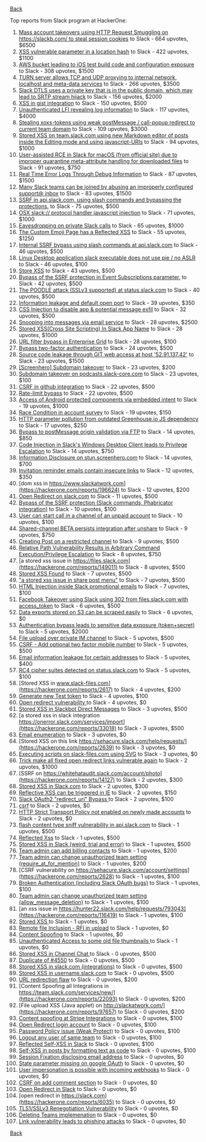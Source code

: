 [Back](../README.md)

Top reports from Slack program at HackerOne:

1. [Mass account takeovers using HTTP Request Smuggling on https://slackb.com/ to steal session cookies](https://hackerone.com/reports/737140) to Slack - 664 upvotes, $6500
2. [XSS vulnerable parameter in a location hash](https://hackerone.com/reports/146336) to Slack - 422 upvotes, $1100
3. [AWS bucket leading to iOS test build code and configuration exposure](https://hackerone.com/reports/404822) to Slack - 308 upvotes, $1500
4. [TURN server allows TCP and UDP proxying to internal network, localhost and meta-data services](https://hackerone.com/reports/333419) to Slack - 266 upvotes, $3500
5. [Slack DTLS uses a private key that is in the public domain, which may lead to SRTP stream hijack](https://hackerone.com/reports/531032) to Slack - 156 upvotes, $2000
6. [XSS in gist integration](https://hackerone.com/reports/11073) to Slack - 150 upvotes, $500
7. [Unauthenticated LFI revealing log information](https://hackerone.com/reports/272578) to Slack - 117 upvotes, $4000
8. [Stealing xoxs-tokens using weak postMessage / call-popup redirect to current team domain](https://hackerone.com/reports/207170) to Slack - 109 upvotes, $3000
9. [Stored XSS on team.slack.com using new Markdown editor of posts inside the Editing mode and using javascript-URIs](https://hackerone.com/reports/132104) to Slack - 94 upvotes, $1000
10. [User-assisted RCE in Slack for macOS (from official site) due to improper quarantine meta-attribute handling for downloaded files](https://hackerone.com/reports/470637) to Slack - 91 upvotes, $750
11. [Real Time Error Logs Through Debug Information](https://hackerone.com/reports/503283) to Slack - 87 upvotes, $1500
12. [Many Slack teams can be joined by abusing an improperly configured support@ inbox](https://hackerone.com/reports/239623) to Slack - 83 upvotes, $1500
13. [SSRF in api.slack.com, using slash commands and bypassing the protections.](https://hackerone.com/reports/381129) to Slack - 75 upvotes, $500
14. [OSX slack:// protocol handler javascript injection](https://hackerone.com/reports/79348) to Slack - 71 upvotes, $1000
15. [Eavesdropping on private Slack calls](https://hackerone.com/reports/184698) to Slack - 65 upvotes, $1000
16. [The Custom Emoji Page has a Reflected XSS](https://hackerone.com/reports/258198) to Slack - 55 upvotes, $1250
17. [Internal SSRF bypass using slash commands at api.slack.com](https://hackerone.com/reports/356765) to Slack - 46 upvotes, $500
18. [Linux Desktop application slack executable does not use pie / no ASLR](https://hackerone.com/reports/415272) to Slack - 46 upvotes, $100
19. [Store XSS](https://hackerone.com/reports/187410) to Slack - 43 upvotes, $500
20. [Bypass of the SSRF protection in Event Subscriptions parameter.](https://hackerone.com/reports/386292) to Slack - 42 upvotes, $500
21. [The POODLE attack (SSLv3 supported) at status.slack.com](https://hackerone.com/reports/375097) to Slack - 40 upvotes, $500
22. [Information leakage and default open port](https://hackerone.com/reports/305518) to Slack - 39 upvotes, $350
23. [CSS Injection to disable app & potential message exfil](https://hackerone.com/reports/679969) to Slack - 32 upvotes, $500
24. [Snooping into messages via email service](https://hackerone.com/reports/163938) to Slack - 28 upvotes, $2500
25. [ Stored XSS(Cross Site Scripting) In Slack App Name](https://hackerone.com/reports/159460) to Slack - 28 upvotes, $1000
26. [URL filter bypass in Enterprise Grid](https://hackerone.com/reports/500348) to Slack - 28 upvotes, $100
27. [Bypass  two-factor authentication](https://hackerone.com/reports/121696) to Slack - 24 upvotes, $500
28. [Source code leakage through GIT web access at host '52.91.137.42'](https://hackerone.com/reports/148068) to Slack - 23 upvotes, $1500
29. [[Screenhero] Subdomain takeover](https://hackerone.com/reports/142096) to Slack - 23 upvotes, $200
30. [Subdomain takeover on podcasts.slack-core.com](https://hackerone.com/reports/195350) to Slack - 23 upvotes, $100
31. [CSRF in github integration](https://hackerone.com/reports/174328) to Slack - 22 upvotes, $500
32. [Rate-limit bypass](https://hackerone.com/reports/165727) to Slack - 22 upvotes, $500
33. [Access of Android protected components via embedded intent](https://hackerone.com/reports/200427) to Slack - 19 upvotes, $1000
34. [Race Condition in account survey](https://hackerone.com/reports/165570) to Slack - 19 upvotes, $150
35. [HTTP parameter pollution from outdated Greenhouse.io JS dependency](https://hackerone.com/reports/335339) to Slack - 17 upvotes, $250
36. [Bypass to postMessage origin validation via FTP](https://hackerone.com/reports/210654) to Slack - 14 upvotes, $850
37. [Code Injection in Slack's Windows Desktop Client leads to Privilege Escalation](https://hackerone.com/reports/162955) to Slack - 14 upvotes, $750
38. [Information Disclosure on stun.screenhero.com](https://hackerone.com/reports/175061) to Slack - 14 upvotes, $700
39. [Invitation reminder emails contain insecure links](https://hackerone.com/reports/327674) to Slack - 12 upvotes, $350
40. [dom xss in https://www.slackatwork.com](https://hackerone.com/reports/196624) to Slack - 12 upvotes, $200
41. [Open Redirect on slack.com](https://hackerone.com/reports/140447) to Slack - 11 upvotes, $500
42. [Bypass of the SSRF protection (Slack commands, Phabricator integration)](https://hackerone.com/reports/61312) to Slack - 10 upvotes, $100
43. [User can start call in a channel of an unpaid account](https://hackerone.com/reports/147369) to Slack - 10 upvotes, $100
44. [Shared-channel BETA persists integration after unshare](https://hackerone.com/reports/291822) to Slack - 9 upvotes, $750
45. [Creating Post on a restricted channel](https://hackerone.com/reports/151459) to Slack - 9 upvotes, $500
46. [Relative Path Vulnerability Results in Arbitrary Command Execution/Privilege Escalation](https://hackerone.com/reports/784714) to Slack - 8 upvotes, $750
47. [a stored xss issue in https://files.slack.com](https://hackerone.com/reports/149011) to Slack - 8 upvotes, $500
48. [Stored XSS Found](https://hackerone.com/reports/9774) to Slack - 7 upvotes, $500
49. ["a stored xss issue in share post menu"](https://hackerone.com/reports/148848) to Slack - 7 upvotes, $500
50. [HTML Injection inside Slack promotional emails](https://hackerone.com/reports/321029) to Slack - 7 upvotes, $100
51. [Facebook Takeover using Slack using 302 from files.slack.com with access_token](https://hackerone.com/reports/6017) to Slack - 6 upvotes, $500
52. [Data exports stored on S3 can be scraped easily](https://hackerone.com/reports/2746) to Slack - 6 upvotes, $0
53. [Authentication bypass leads to sensitive data exposure (token+secret)](https://hackerone.com/reports/129918) to Slack - 5 upvotes, $2000
54. [File upload over private IM channel](https://hackerone.com/reports/143903) to Slack - 5 upvotes, $500
55. [CSRF - Add optional two factor mobile number](https://hackerone.com/reports/155774) to Slack - 5 upvotes, $500
56. [Email information leakage for certain addresses](https://hackerone.com/reports/169992) to Slack - 5 upvotes, $400
57. [RC4 cipher suites detected on status.slack.com](https://hackerone.com/reports/99157) to Slack - 5 upvotes, $100
58. [Stored XSS in www.slack-files.com](https://hackerone.com/reports/2617) to Slack - 4 upvotes, $200
59. [Generate new Test token](https://hackerone.com/reports/147544) to Slack - 4 upvotes, $100
60. [Open redirect vulnerability ](https://hackerone.com/reports/2731) to Slack - 4 upvotes, $0
61. [Stored XSS in Slackbot Direct Messages](https://hackerone.com/reports/4561) to Slack - 3 upvotes, $500
62. [a stored xss in  slack integration  https://onerror.slack.com/services/import](https://hackerone.com/reports/33018) to Slack - 3 upvotes, $500
63. [Email enumeration](https://hackerone.com/reports/2766) to Slack - 3 upvotes, $0
64. [Stored XSS on this link https://sehacure.slack.com/help/requests/](https://hackerone.com/reports/2639) to Slack - 3 upvotes, $0
65. [Executing scripts on slack-files.com using SVG](https://hackerone.com/reports/100565) to Slack - 3 upvotes, $0
66. [Trick make all fixed open redirect links vulnerable again](https://hackerone.com/reports/104087) to Slack - 2 upvotes, $1000
67. [SSRF on https://whitehataudit.slack.com/account/photo](https://hackerone.com/reports/14127) to Slack - 2 upvotes, $300
68. [Stored XSS in Slack.com](https://hackerone.com/reports/6002) to Slack - 2 upvotes, $300
69. [Reflective XSS can be triggered in IE](https://hackerone.com/reports/2497) to Slack - 2 upvotes, $150
70. [Slack OAuth2 "redirect_uri" Bypass ](https://hackerone.com/reports/2575) to Slack - 2 upvotes, $100
71. [csrf](https://hackerone.com/reports/2635) to Slack - 2 upvotes, $0
72. [HTTP Strict Transport Policy not enabled on newly made accounts](https://hackerone.com/reports/26763) to Slack - 2 upvotes, $0
73. [flash content type sniff vulnerability in api.slack.com](https://hackerone.com/reports/3455) to Slack - 1 upvotes, $500
74. [Reflected Xss](https://hackerone.com/reports/2777) to Slack - 1 upvotes, $500
75. [Stored XSS in Slack (weird, trial and error)](https://hackerone.com/reports/96337) to Slack - 1 upvotes, $500
76. [Team admin can add billing contacts](https://hackerone.com/reports/47940) to Slack - 1 upvotes, $200
77. [Team admin can change unauthorized team setting (require_at_for_mention)](https://hackerone.com/reports/46747) to Slack - 1 upvotes, $200
78. [CSRF vulnerability on https://sehacure.slack.com/account/settings](https://hackerone.com/reports/2628) to Slack - 1 upvotes, $100
79. [Broken Authentication (including Slack OAuth bugs)](https://hackerone.com/reports/2559) to Slack - 1 upvotes, $100
80. [Team admin can change unauthorized team setting (allow_message_deletion)](https://hackerone.com/reports/46750) to Slack - 1 upvotes, $100
81. [an xss issue in https://hunter22.slack.com/help/requests/793043](https://hackerone.com/reports/116419) to Slack - 1 upvotes, $100
82. [Stored XSS ](https://hackerone.com/reports/2926) to Slack - 1 upvotes, $0
83. [Remote file Inclusion - RFI in upload](https://hackerone.com/reports/14092) to Slack - 1 upvotes, $0
84. [Content Spoofing](https://hackerone.com/reports/2979) to Slack - 1 upvotes, $0
85. [Unauthenticated Access to some old file thumbnails ](https://hackerone.com/reports/145621) to Slack - 1 upvotes, $0
86. [Stored XSS in Channel Chat ](https://hackerone.com/reports/2652) to Slack - 0 upvotes, $500
87. [Duplicate of #4550](https://hackerone.com/reports/4638) to Slack - 0 upvotes, $500
88. [Stored XSS in slack.com (integrations)](https://hackerone.com/reports/10297) to Slack - 0 upvotes, $500
89. [Stored XSS in username.slack.com](https://hackerone.com/reports/2625) to Slack - 0 upvotes, $500
90. [URL redirection flaw](https://hackerone.com/reports/2622) to Slack - 0 upvotes, $200
91. [Content Spoofing all Integrations in https://team.slack.com/services/new/](https://hackerone.com/reports/22093) to Slack - 0 upvotes, $200
92. [File upload XSS (Java applet) on http://slackatwork.com/](https://hackerone.com/reports/97657) to Slack - 0 upvotes, $200
93. [Content spoofing at Stripe Integrations](https://hackerone.com/reports/21248) to Slack - 0 upvotes, $100
94. [Open Redirect login account](https://hackerone.com/reports/16718) to Slack - 0 upvotes, $100
95. [Password Policy issue (Weak Protect)](https://hackerone.com/reports/17160) to Slack - 0 upvotes, $100
96. [Logout any user of same team](https://hackerone.com/reports/54610) to Slack - 0 upvotes, $100
97. [Reflected Self-XSS in Slack](https://hackerone.com/reports/97683) to Slack - 0 upvotes, $100
98. [Self-XSS in posts by formatting text as code](https://hackerone.com/reports/89505) to Slack - 0 upvotes, $100
99. [Session Fixation disclosing email address](https://hackerone.com/reports/2582) to Slack - 0 upvotes, $0
100. [State parameter missing on google OAuth](https://hackerone.com/reports/2688) to Slack - 0 upvotes, $0
101. [User impersonation is possible with incoming webhooks](https://hackerone.com/reports/3722) to Slack - 0 upvotes, $0
102. [CSRF on add comment section](https://hackerone.com/reports/2638) to Slack - 0 upvotes, $0
103. [Open Redirect in Slack](https://hackerone.com/reports/4549) to Slack - 0 upvotes, $0
104. [open redirect in https://slack.com](https://hackerone.com/reports/6035) to Slack - 0 upvotes, $0
105. [TLS1/SSLv3 Renegotiation Vulnerability](https://hackerone.com/reports/5617) to Slack - 0 upvotes, $0
106. [Deleting Teams implemenation](https://hackerone.com/reports/2975) to Slack - 0 upvotes, $0
107. [Link vulnerability leads to phishing attacks](https://hackerone.com/reports/66994) to Slack - 0 upvotes, $0


[Back](../README.md)